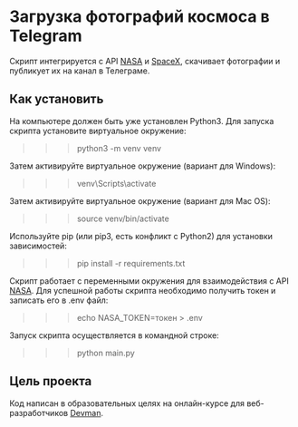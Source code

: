 # Загрузка фотографий космоса в Telegram 
Скрипт интегрируется с API [NASA](https://api.nasa.gov/) и [SpaceX](https://documenter.getpostman.com/view/2025350/RWaEzAiG#bc65ba60-decf-4289-bb04-4ca9df01b9c1), скачивает фотографии и публикует их на канал в Телеграме. 

## Как установить  
На компьютере должен быть уже установлен Python3. Для запуска скрипта установите виртуальное окружение: 
>>> python3 -m venv venv 

Затем активируйте виртуальное окружение (вариант для Windows):
>>> venv\Scripts\activate 

Затем активируйте виртуальное окружение (вариант для Mac OS):
>>> source venv/bin/activate

Используйте pip (или pip3, есть конфликт с Python2) для установки зависимостей: 
>>> pip install -r requirements.txt 

Скрипт работает с переменными окружения для взаимодействия с API [NASA](https://api.nasa.gov/). Для успешной работы скрипта необходимо получить токен и записать его в .env файл: 

>>> echo NASA_TOKEN=токен > .env 

Запуск скрипта осуществляется в командной строке: 

>>> python main.py

## Цель проекта
Код написан в образовательных целях на онлайн-курсе для веб-разработчиков [Devman](https://dvmn.org/modules/). 
